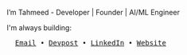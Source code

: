 I’m Tahmeed - Developer | Founder | AI/ML Engineer

I'm always building:


<pre>
  <a href="mailto:tabeeb700@gmail.com">Email</a> • <a href="https://devpost.com/tabeeb700">Devpost</a> • <a href="https://www.linkedin.com/in/tahmeedt/">LinkedIn</a> • <a href="https://tahmeedt.com">Website</a>
</pre>


